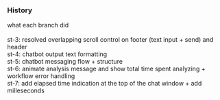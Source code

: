 ### History
what each branch did
<br>
<br>
st-3: resolved overlapping scroll control on footer (text input + send) and header <br>
st-4: chatbot output text formatting <br>
st-5: chatbot messaging flow + structure <br>
st-6: animate analysis message and show total time spent analyzing + workflow error handling <br>
st-7: add elapsed time indication at the top of the chat window + add milleseconds